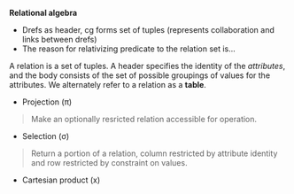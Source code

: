 **Relational algebra**

+ Drefs as header, cg forms set of tuples (represents collaboration and links between drefs)
+ The reason for relativizing predicate to the relation set is...

A relation is a set of tuples. A header specifies the identity of the *attributes*, and the body consists of the set of possible groupings of values for the attributes. We alternately refer to a relation as a **table**. 

+ Projection (&pi;)

> Make an optionally resricted relation accessible for operation.

+ Selection (&sigma;)

> Return a portion of a relation, column restricted by attribute identity and row restricted by constraint on values.

+ Cartesian product (x)
